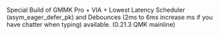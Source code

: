 Special Build of GMMK Pro + VIA + Lowest Latency Scheduler (asym_eager_defer_pk) and Debounces (2ms to 6ms increase ms if you have chatter when typing) available. (0.21.3 QMK mainline)